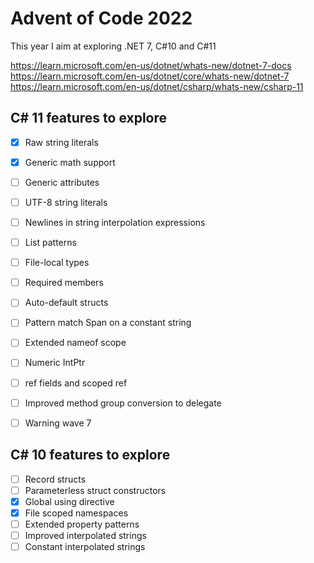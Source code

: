 # Advent of Code 2022

This year I aim at exploring .NET 7, C#10 and C#11

https://learn.microsoft.com/en-us/dotnet/whats-new/dotnet-7-docs
https://learn.microsoft.com/en-us/dotnet/core/whats-new/dotnet-7
https://learn.microsoft.com/en-us/dotnet/csharp/whats-new/csharp-11

## C# 11 features to explore

* [x] Raw string literals
* [x] Generic math support
* [ ] Generic attributes
* [ ] UTF-8 string literals
* [ ] Newlines in string interpolation expressions
* [ ] List patterns
* [ ] File-local types
* [ ] Required members
* [ ] Auto-default structs
* [ ] Pattern match Span<char> on a constant string
* [ ] Extended nameof scope
* [ ] Numeric IntPtr
* [ ] ref fields and scoped ref
* [ ] Improved method group conversion to delegate
* [ ] Warning wave 7


## C# 10 features to explore

* [ ] Record structs
* [ ] Parameterless struct constructors
* [x] Global using directive
* [x] File scoped namespaces
* [ ] Extended property patterns
* [ ] Improved interpolated strings
* [ ] Constant interpolated strings
